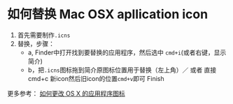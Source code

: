 # 如何替换 Mac OSX apllication icon
1. 首先需要制作`.icns`
2. 替换，步骤：
    - a, Finder中打开找到要替换的应用程序，然后选中 `cmd+i`(或者右键，显示简介)
    - b，把`.icns`图标拖到简介原图标位置用于替换（左上角）／ 或者 直接cmd+c 新icon然后旧icon的位置`cmd+v`即可
Finish

更多参考： [如何更改 OS X 的应用程序图标 ](https://sspai.com/post/54101)
